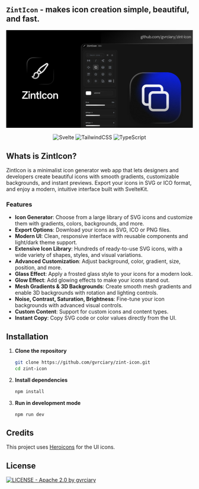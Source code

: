 ## `ZintIcon` - makes icon creation simple, beautiful, and fast.

<div align="center">
<img src="static/og-image.png" width="650px">

![Svelte](https://img.shields.io/badge/Svelte-111111?style=for-the-badge&logo=svelte&logoColor=FF3E00)
![TailwindCSS](https://img.shields.io/badge/TailwindCSS-111111?style=for-the-badge&logo=tailwindcss&logoColor=38BDF8)
![TypeScript](https://img.shields.io/badge/TypeScript-111111?style=for-the-badge&logo=typescript&logoColor=3178C6)

</div>

## Whats is ZintIcon?

ZintIcon is a minimalist icon generator web app that lets designers and developers create beautiful icons with smooth gradients, customizable backgrounds, and instant previews. Export your icons in SVG or ICO format, and enjoy a modern, intuitive interface built with SvelteKit.

### Features

- **Icon Generator**: Choose from a large library of SVG icons and customize them with gradients, colors, backgrounds, and more.
- **Export Options**: Download your icons as SVG, ICO or PNG files.
- **Modern UI**: Clean, responsive interface with reusable components and light/dark theme support.
- **Extensive Icon Library**: Hundreds of ready-to-use SVG icons, with a wide variety of shapes, styles, and visual variations.
- **Advanced Customization**: Adjust background, color, gradient, size, position, and more.
- **Glass Effect**: Apply a frosted glass style to your icons for a modern look.
- **Glow Effect**: Add glowing effects to make your icons stand out.
- **Mesh Gradients & 3D Backgrounds**: Create smooth mesh gradients and enable 3D backgrounds with rotation and lighting controls.
- **Noise, Contrast, Saturation, Brightness**: Fine-tune your icon backgrounds with advanced visual controls.
- **Custom Content**: Support for custom icons and content types.
- **Instant Copy**: Copy SVG code or color values directly from the UI.

## Installation

1. **Clone the repository**
   ```bash
   git clone https://github.com/gvrciary/zint-icon.git
   cd zint-icon
   ```

2. **Install dependencies**
   ```bash
   npm install
   ```

3. **Run in development mode**
    ```bash
    npm run dev
    ```

## Credits

This project uses [Heroicons](https://heroicons.com/) for the UI icons.

## License

[![LICENSE - Apache 2.0 by gvrciary](https://img.shields.io/badge/LICENSE-Apache%202.0-111111?style=for-the-badge&labelColor=111111&logo=open-source-initiative&logoColor=white)](LICENSE)
